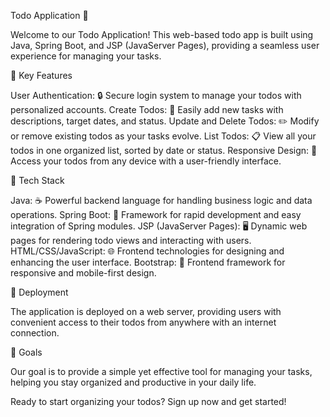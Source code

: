 Todo Application 📝

Welcome to our Todo Application! This web-based todo app is built using Java, Spring Boot, and JSP (JavaServer Pages), providing a seamless user experience for managing your tasks.

🚀 Key Features

User Authentication: 🔒 Secure login system to manage your todos with personalized accounts.
Create Todos: 📌 Easily add new tasks with descriptions, target dates, and status.
Update and Delete Todos: ✏️ Modify or remove existing todos as your tasks evolve.
List Todos: 📋 View all your todos in one organized list, sorted by date or status.
Responsive Design: 📱 Access your todos from any device with a user-friendly interface.

🔧 Tech Stack

Java: ☕ Powerful backend language for handling business logic and data operations.
Spring Boot: 🌱 Framework for rapid development and easy integration of Spring modules.
JSP (JavaServer Pages): 🖥️ Dynamic web pages for rendering todo views and interacting with users.
HTML/CSS/JavaScript: 🌐 Frontend technologies for designing and enhancing the user interface.
Bootstrap: 🎨 Frontend framework for responsive and mobile-first design.

📡 Deployment

The application is deployed on a web server, providing users with convenient access to their todos from anywhere with an internet connection.

🎯 Goals

Our goal is to provide a simple yet effective tool for managing your tasks, helping you stay organized and productive in your daily life.

Ready to start organizing your todos? Sign up now and get started!
